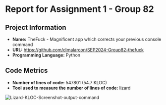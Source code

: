 # Report for Assignment 1 - Group 82

## Project Information

- **Name:** TheFuck - Magnificent app which corrects your previous console command
- **URL:** https://github.com/dimalarcon/SEP2024-Group82-thefuck
- **Programming Language:** Python

## Code Metrics

- **Number of lines of code:** 547801 (54.7 KLOC)
- **Tool used to measure the number of lines of code:** lizard

![Lizard-KLOC-Screenshot-output-command](/screenshots/dima/lizard-kloc(21-06-2024_16-39-00.png))
